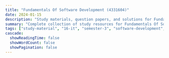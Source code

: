 ```yaml
---
title: "Fundamentals Of Software Development (4331604)"
date: 2024-01-15
description: "Study materials, question papers, and solutions for Fundamentals Of Software Development (4331604) - Information Technology, Semester 3"
summary: "Complete collection of study resources for Fundamentals Of Software Development including syllabus, question papers from 2023-2025, and detailed solutions"
tags: ["study-material", "16-it", "semester-3", "software-development", "fundamentals", "4331604"]
cascade:
  showReadingTime: false
  showWordCount: false
  showPagination: false
---
```

